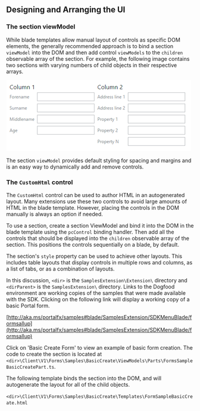 
<a name="designing-and-arranging-the-ui"></a>
## Designing and Arranging the UI

<a name="designing-and-arranging-the-ui-the-section-viewmodel"></a>
### The section viewModel

While blade templates allow manual layout of controls as specific DOM elements, the generally recommended approach is to bind a section `viewModel` into the DOM and then add control `viewModels` to the `children` observable array of the section. For example, the following image contains two sections with varying numbers of child objects in their respective arrays.

![alt-text](../media/portalfx-forms-sections/forms-sections.png "Form Section")

The section `viewModel` provides default styling for spacing and margins and is an easy way to dynamically add and remove controls.

<a name="designing-and-arranging-the-ui-the-customhtml-control"></a>
### The <code>CustomHtml</code> control

The `CustomHtml` control can be used to author HTML in an autogenerated layout. Many extensions use these
two controls to avoid large amounts of HTML in the blade template. However, placing the controls in the DOM manually is always an option if needed.

<!-- TODO:  Determine whether "two controls" means the section viewModel and the customHtml control.
-->

To use a section, create a section ViewModel and bind it into the DOM in the blade template using the `pcControl` binding handler. Then add all the controls that should be displayed into the `children` observable array of the section. This positions the controls sequentially on a blade, by default. 

The section's `style` property can be used to achieve other layouts. This includes table layouts that display controls in multiple rows and columns, as a list of tabs, or as a combination of layouts.

In this discussion, `<dir>` is the `SamplesExtension\Extension\` directory and  `<dirParent>`  is the `SamplesExtension\` directory. Links to the Dogfood environment are working copies of the samples that were made available with the SDK. Clicking on the following link will display a working copy of a basic Portal form.

[http://aka.ms/portalfx/samples#blade/SamplesExtension/SDKMenuBlade/formsallup](http://aka.ms/portalfx/samples#blade/SamplesExtension/SDKMenuBlade/formsallup) 

Click on 'Basic Create Form' to view an example of basic form creation. The code to create the section is located at  `<dir>\Client\V1\Forms\Samples\BasicCreate\ViewModels\Parts\FormsSampleBasicCreatePart.ts`.

The following template binds the section into the DOM, and will autogenerate the layout for all of the child objects. 

`<dir>\Client\V1\Forms\Samples\BasicCreate\Templates\FormSampleBasicCreate.html`

<!--TODO:  Determine how to include live samples of code when the page is generated.  For example, 
```typescript

const mySectionOptions: Section.Options = {
    children: ko.observableArray<any>([
        this.myTextBox,
        this.myChecklessTextBox,
        this.myPasswordBox,
        this.myGroupDropDown,
        myDependentSection,
        this.myCheckBox,
        this.mySelector,
        this.myDropDown,
    ])
};
this.mySection = new Section.ViewModel(this._container, mySectionOptions);

```
and 
```
﻿<div class="msportalfx-form" data-bind="pcControl: mySection"></div>
```
At the present time, this is a link to elsewhere on the hard drive (the local repository) within the gitHub environment.

-->
